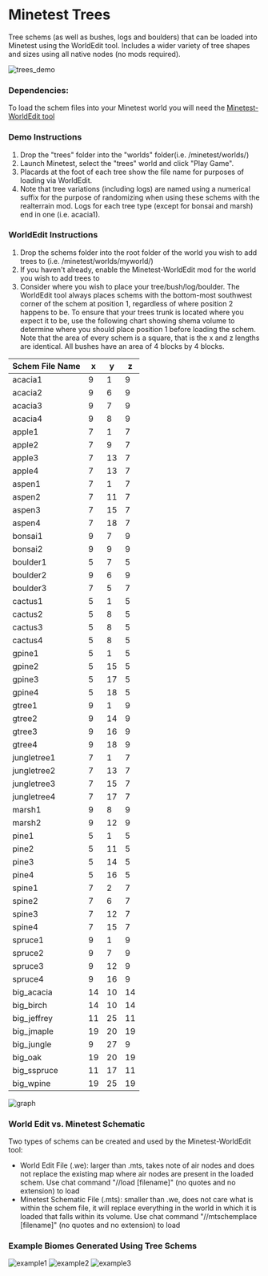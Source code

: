 # Minetest Trees
Tree schems (as well as bushes, logs and boulders) that can be loaded into Minetest using the WorldEdit tool. Includes a wider variety of tree shapes and sizes using all native nodes (no mods required).

![trees_demo](https://user-images.githubusercontent.com/7158003/124072101-ebac5a00-da72-11eb-9415-418bc2e174a8.jpg)

### Dependencies:
To load the schem files into your Minetest world you will need the [Minetest-WorldEdit tool](https://github.com/Uberi/Minetest-WorldEdit)

### Demo Instructions
1. Drop the "trees" folder into the "worlds" folder(i.e. /minetest/worlds/)
2. Launch Minetest, select the "trees" world and click "Play Game".
3. Placards at the foot of each tree show the file name for purposes of loading via WorldEdit.
4. Note that tree variations (including logs) are named using a numerical suffix for the purpose of randomizing when using these schems with the realterrain mod. Logs for each tree type (except for bonsai and marsh) end in one (i.e. acacia1).

### WorldEdit Instructions
1. Drop the schems folder into the root folder of the world you wish to add trees to (i.e. /minetest/worlds/myworld/)
2. If you haven't already, enable the Minetest-WorldEdit mod for the world you wish to add trees to
3. Consider where you wish to place your tree/bush/log/boulder. The WorldEdit tool always places schems with the bottom-most southwest corner of the schem at position 1, regardless of where position 2 happens to be. To ensure that your trees trunk is located where you expect it to be, use the following chart showing shema volume to determine where you should place position 1 before loading the schem. Note that the area of every schem is a square, that is the x and z lengths are identical. All bushes have an area of 4 blocks by 4 blocks.

| Schem File Name       |   x   |   y   |   z  
| ------                | ----- | ----- | -----
| acacia1               | 9     | 1     | 9 
| acacia2               | 9     | 6     | 9 
| acacia3               | 9     | 7     | 9 
| acacia4               | 9     | 8     | 9
| apple1                | 7     | 1     | 7 
| apple2                | 7     | 9     | 7 
| apple3                | 7     | 13    | 7 
| apple4                | 7     | 13    | 7 
| aspen1                | 7     | 1     | 7 
| aspen2                | 7     | 11    | 7 
| aspen3                | 7     | 15    | 7 
| aspen4                | 7     | 18    | 7 
| bonsai1               | 9     | 7     | 9 
| bonsai2               | 9     | 9     | 9 
| boulder1              | 5     | 7     | 5 
| boulder2              | 9     | 6     | 9 
| boulder3              | 7     | 5     | 7 
| cactus1               | 5     | 1     | 5 
| cactus2               | 5     | 8     | 5 
| cactus3               | 5     | 8     | 5 
| cactus4               | 5     | 8     | 5 
| gpine1                | 5     | 1     | 5 
| gpine2                | 5     | 15    | 5 
| gpine3                | 5     | 17    | 5 
| gpine4                | 5     | 18    | 5 
| gtree1                | 9     | 1     | 9 
| gtree2                | 9     | 14    | 9 
| gtree3                | 9     | 16    | 9 
| gtree4                | 9     | 18    | 9 
| jungletree1           | 7     | 1     | 7 
| jungletree2           | 7     | 13    | 7 
| jungletree3           | 7     | 15    | 7 
| jungletree4           | 7     | 17    | 7 
| marsh1                | 9     | 8     | 9 
| marsh2                | 9     | 12    | 9 
| pine1                 | 5     | 1     | 5 
| pine2                 | 5     | 11    | 5 
| pine3                 | 5     | 14    | 5 
| pine4                 | 5     | 16    | 5 
| spine1                | 7     | 2     | 7 
| spine2                | 7     | 6     | 7 
| spine3                | 7     | 12    | 7 
| spine4                | 7     | 15    | 7 
| spruce1               | 9     | 1     | 9 
| spruce2               | 9     | 7     | 9 
| spruce3               | 9     | 12    | 9 
| spruce4               | 9     | 16    | 9 
| big_acacia            | 14    | 10    | 14
| big_birch             | 14    | 10    | 14
| big_jeffrey           | 11    | 25    | 11
| big_jmaple            | 19    | 20    | 19
| big_jungle            | 9     | 27    | 9
| big_oak               | 19    | 20    | 19
| big_sspruce           | 11    | 17    | 11
| big_wpine             | 19    | 25    | 19

![graph](https://user-images.githubusercontent.com/7158003/124072094-ea7b2d00-da72-11eb-856d-36280ba0bd2f.jpg)

### World Edit vs. Minetest Schematic
Two types of schems can be created and used by the Minetest-WorldEdit tool:
- World Edit File (.we): larger than .mts, takes note of air nodes and does not replace the existing map where air nodes are present in the loaded schem. Use chat command "//load [filename]" (no quotes and no extension) to load
- Minetest Schematic File (.mts): smaller than .we, does not care what is within the schem file, it will replace everything in the world in which it is loaded that falls within its volume. Use chat command "//mtschemplace [filename]" (no quotes and no extension) to load

### Example Biomes Generated Using Tree Schems
![example1](https://user-images.githubusercontent.com/7158003/124072107-ecdd8700-da72-11eb-8dc2-5e3f6c63934c.jpg)
![example2](https://user-images.githubusercontent.com/7158003/124072109-ecdd8700-da72-11eb-918f-bea908d3daca.jpg)
![example3](https://user-images.githubusercontent.com/7158003/124072112-ed761d80-da72-11eb-8f7e-5cb925e3fb1c.jpg)